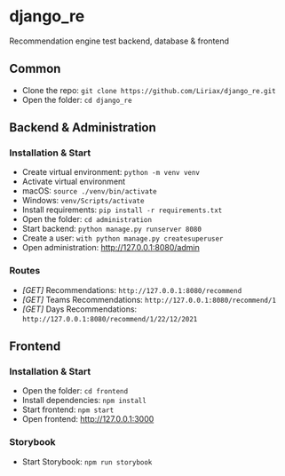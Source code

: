 # django_re
Recommendation engine test backend, database & frontend

## Common
- Clone the repo: `git clone https://github.com/Liriax/django_re.git`
- Open the folder: `cd django_re`

## Backend & Administration
### Installation & Start
- Create virtual environment: `python -m venv venv`
- Activate virtual environment
 - macOS: `source ./venv/bin/activate`
 - Windows: `venv/Scripts/activate`
- Install requirements: `pip install -r requirements.txt`
- Open the folder: `cd administration`
- Start backend: `python manage.py runserver 8080`
- Create a user: `with python manage.py createsuperuser`
- Open administration: http://127.0.0.1:8080/admin

### Routes
- *[GET]* Recommendations: `http://127.0.0.1:8080/recommend`
- *[GET]* Teams Recommendations: `http://127.0.0.1:8080/recommend/1`
- *[GET]* Days Recommendations: `http://127.0.0.1:8080/recommend/1/22/12/2021`

## Frontend
### Installation & Start
- Open the folder: `cd frontend`
- Install dependencies: `npm install`
- Start frontend: `npm start`
- Open frontend: http://127.0.0.1:3000

### Storybook
- Start Storybook: `npm run storybook`
